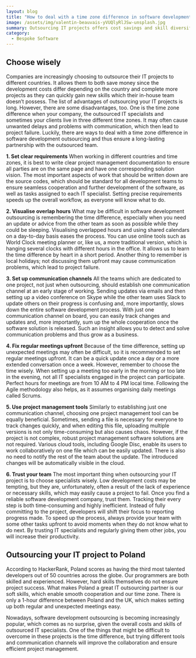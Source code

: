 ```yaml
---
layout: blog
title: "How to deal with a time zone difference in software development offshoring"
image: /assets/img/valentin-beauvais-yVUQlyRlJSw-unsplash.jpg
summary: Outsourcing IT projects offers cost savings and skill diversification, but challenges like time zone differences require clear requirements, communication strategies, regular meetings, and trust in the team for successful collaboration.
category:
  - Bespoke Software
---
```


## Choose wisely
Companies are increasingly choosing to outsource their IT projects to different countries. It allows them to both save money since the development costs differ depending on the country and complete more projects as they can quickly gain new skills which their in-house team doesn’t possess. The list of advantages of outsourcing your IT projects is long. However, there are some disadvantages, too. One is the time zone difference when your company, the outsourced IT specialists and sometimes your clients live in three different time zones. It may often cause unwanted delays and problems with communication, which then lead to project failure. Luckily, there are ways to deal with a time zone difference in software development outsourcing and thus ensure a long-lasting partnership with the outsourced team.

 **1. Set clear requirements**
When working in different countries and time zones, it is best to write clear project management documentation to ensure all parties are on the same page and have one corresponding solution vision. The most important aspects of work that should be written down are the source codes, which should be standard for all development teams to ensure seamless cooperation and further development of the software, as well as tasks assigned to each IT specialist. Setting precise requirements speeds up the overall workflow, as everyone will know what to do.

 **2. Visualise overlap hours**
What may be difficult in software development outsourcing is remembering the time difference, especially when you need an update or advice from the other team as soon as possible while they could be sleeping. Visualising overlapped hours and using shared calendars on a day-to-day basis eases the process. You can use online tools such as World Clock meeting planner or, like us, a more traditional version, which is hanging several clocks with different hours in the office. It allows us to learn the time difference by heart in a short period. Another thing to remember is local holidays; not discussing them upfront may cause communication problems, which lead to project failure.

 **3. Set up communication channels**
All the teams which are dedicated to one project, not just when outsourcing, should establish one communication channel at an early stage of working. Sending updates via emails and then setting up a video conference on Skype while the other team uses Slack to update others on their progress is confusing and, more importantly, slows down the entire software development process. With just one communication channel on board, you can easily track changes and updates and, more importantly, sum up the whole cooperation once the software solution is released. Such an insight allows you to detect and solve communication problems and thus grow as a business.

 **4. Fix regular meetings upfront**
Because of the time difference, setting up unexpected meetings may often be difficult, so it is recommended to set regular meetings upfront. It can be a quick update once a day or a more extended conversation once a week. However, remember to choose the time wisely. When setting up a meeting too early in the morning or too late in the evening, not all IT specialists engaged in the project can participate. Perfect hours for meetings are from 10 AM to 4 PM local time. Following the Agile methodology also helps, as it assumes organising daily meetings called Scrums.

 **5. Use project management tools**
Similarly to establishing just one communication channel, choosing one project management tool can be equally beneficial. Sometimes, sending a file is necessary for everyone to track changes quickly, and when editing this file, uploading multiple versions is not only time-consuming but also causes chaos. However, if the project is not complex, robust project management software solutions are not required. Various cloud tools, including Google Disc, enable its users to work collaboratively on one file which can be easily updated. There is also no need to notify the rest of the team about the update. The introduced changes will be automatically visible in the cloud.

 **6. Trust your team**
The most important thing when outsourcing your IT project is to choose specialists wisely. Low development costs may be tempting, but they are, unfortunately, often a result of the lack of experience or necessary skills, which may easily cause a project to fail. Once you find a reliable software development company, trust them. Tracking their every step is both time-consuming and highly inefficient. Instead of fully committing to the project, developers will shift their focus to reporting progress made. To speed up the process, always provide your team with some other tasks upfront to avoid moments when they do not know what to do next. By trusting IT specialists and regularly giving them other jobs, you will increase their productivity.

## Outsourcing your IT project to Poland
According to HackerRank, Poland scores as having the third most talented developers out of 50 countries across the globe. Our programmers are both skilled and experienced. However, hard skills themselves do not ensure project success. What makes Poland a great IT outsourcing partner is our soft skills, which enable smooth cooperation and our time zone. There is only a 1-hour difference between Poland and the UK, which makes setting up both regular and unexpected meetings easy.

Nowadays, software development outsourcing is becoming increasingly popular, which comes as no surprise, given the overall costs and skills of outsourced IT specialists. One of the things that might be difficult to overcome in these projects is the time difference, but trying different tools and communication channels will improve the collaboration and ensure efficient project management.

